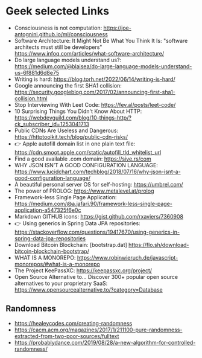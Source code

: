 
# Geek selected Links
* Consciousness is not computation: https://joe-antognini.github.io/ml/consciousness
* Software Architecture: It Might Not Be What You Think It Is: "software architects must still be developers" https://www.infoq.com/articles/what-software-architecture/
* Do large language models understand us?: https://medium.com/@blaisea/do-large-language-models-understand-us-6f881d6d8e75
* Writing is hard: https://blog.torh.net/2022/06/14/writing-is-hard/
* Google announcing the first SHA1 collision: https://security.googleblog.com/2017/02/announcing-first-sha1-collision.html
* Stop Interviewing With Leet Code: https://fev.al/posts/leet-code/
* 10 Surprising Things You Didn't Know About HTTP: https://webdevguild.com/blog/10-things-http/?ck_subscriber_id=1253041713
* Public CDNs Are Useless and Dangerous: https://httptoolkit.tech/blog/public-cdn-risks/
* :point_right: Apple autofill domain list in one plain text file: https://cdn.smoot.apple.com/static/autofill_tld_whitelist_url
* Find a good available .com domain: https://sive.rs/com
* WHY JSON ISN’T A GOOD CONFIGURATION LANGUAGE: https://www.lucidchart.com/techblog/2018/07/16/why-json-isnt-a-good-configuration-language/
* A beautiful personal server OS for self-hosting: https://umbrel.com/
* The power of PROLOG: https://www.metalevel.at/prolog
* Framework-less Single Page Application: https://medium.com/@a.jafari.90/framework-less-single-page-application-a547325f6e0c
* Markdown GITHUB icons: https://gist.github.com/rxaviers/7360908
* :point_right: Using generics in Spring Data JPA repositories: https://stackoverflow.com/questions/19417670/using-generics-in-spring-data-jpa-repositories
* Download Bitcoin Blockchain: [bootstrap.dat] https://flo.sh/download-bitcoin-blockchain-bootstrap/
* WHAT IS A MONOREPO: https://www.robinwieruch.de/javascript-monorepos/#what-is-a-monorepo
* The Project KeePassXC: https://keepassxc.org/project/
* Open Source Alternative to... Discover 300+ popular open source alternatives to your proprietary SaaS: https://www.opensourcealternative.to/?category=Database
## Randomness
* https://healeycodes.com/creating-randomness
* https://cacm.acm.org/magazines/2017/1/211100-pure-randomness-extracted-from-two-poor-sources/fulltext
* https://probablydance.com/2019/08/28/a-new-algorithm-for-controlled-randomness/

